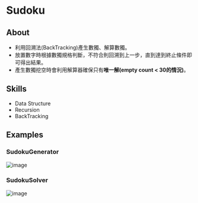 # Sudoku
## About
* 利用回溯法(BackTracking)產生數獨、解算數獨。
* 放置數字時根據數獨規格判斷，不符合則回溯到上一步，直到達到終止條件即可得出結果。
* 產生數獨挖空時會利用解算器確保只有**唯一解(empty count < 30的情況)**。
## Skills  
- Data Structure
- Recursion
- BackTracking
## Examples
### SudokuGenerator
![image](https://github.com/suu0319/Sudoku/assets/59763965/7c71bfc2-4759-4af2-8405-0c71ca2a9fbb)
### SudokuSolver
![image](https://github.com/suu0319/Sudoku/assets/59763965/34a6b19e-0929-4863-abf2-9146770c7770)
